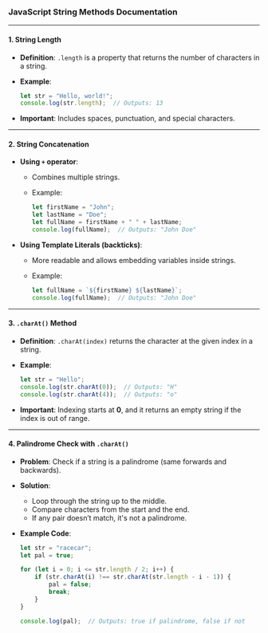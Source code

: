 

### **JavaScript String Methods Documentation**

---

#### **1. String Length**

* **Definition**: `.length` is a property that returns the number of characters in a string.
* **Example**:

  ```js
  let str = "Hello, world!";
  console.log(str.length);  // Outputs: 13
  ```
* **Important**: Includes spaces, punctuation, and special characters.

---

#### **2. String Concatenation**

* **Using `+` operator**:

  * Combines multiple strings.
  * Example:

    ```js
    let firstName = "John";
    let lastName = "Doe";
    let fullName = firstName + " " + lastName;
    console.log(fullName);  // Outputs: "John Doe"
    ```

* **Using Template Literals (backticks)**:

  * More readable and allows embedding variables inside strings.
  * Example:

    ```js
    let fullName = `${firstName} ${lastName}`;
    console.log(fullName);  // Outputs: "John Doe"
    ```

---

#### **3. `.charAt()` Method**

* **Definition**: `.charAt(index)` returns the character at the given index in a string.

* **Example**:

  ```js
  let str = "Hello";
  console.log(str.charAt(0));  // Outputs: "H"
  console.log(str.charAt(4));  // Outputs: "o"
  ```

* **Important**: Indexing starts at **0**, and it returns an empty string if the index is out of range.

---

#### **4. Palindrome Check with `.charAt()`**

* **Problem**: Check if a string is a palindrome (same forwards and backwards).

* **Solution**:

  * Loop through the string up to the middle.
  * Compare characters from the start and the end.
  * If any pair doesn’t match, it's not a palindrome.

* **Example Code**:

  ```js
  let str = "racecar";
  let pal = true;

  for (let i = 0; i <= str.length / 2; i++) {
      if (str.charAt(i) !== str.charAt(str.length - i - 1)) {
          pal = false;
          break;
      }
  }

  console.log(pal);  // Outputs: true if palindrome, false if not

